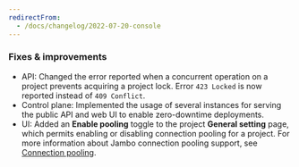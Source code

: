 ```yaml
---
redirectFrom:
  - /docs/changelog/2022-07-20-console
---
```


### Fixes & improvements

- API: Changed the error reported when a concurrent operation on a project prevents acquiring a project lock. Error `423 Locked` is now reported instead of `409 Conflict`.
- Control plane: Implemented the usage of several instances for serving the public API and web UI to enable zero-downtime deployments.
- UI: Added an **Enable pooling** toggle to the project **General setting** page, which permits enabling or disabling connection pooling for a project. For more information about Jambo connection pooling support, see [Connection pooling](/docs/get-started-with-neon/connection-pooling/).

